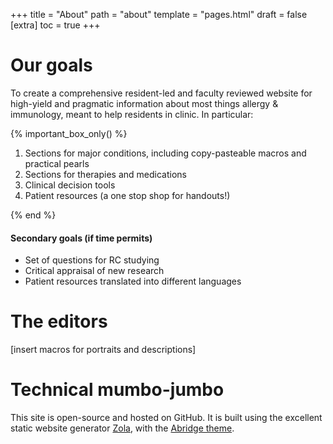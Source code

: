 +++
title = "About"
path = "about"
template = "pages.html"
draft = false
[extra]
toc = true
+++

# Our goals

To create a comprehensive resident-led and faculty reviewed website for high-yield and pragmatic information about most things allergy & immunology, meant to help residents in clinic. In particular:

{% important_box_only() %}

1. Sections for major conditions, including copy-pasteable macros and practical pearls
2. Sections for therapies and medications
3. Clinical decision tools
4. Patient resources (a one stop shop for handouts!)

{% end %}

#### Secondary goals (if time permits)

- Set of questions for RC studying
- Critical appraisal of new research
- Patient resources translated into different languages

# The editors

[insert macros for portraits and descriptions]

# Technical mumbo-jumbo

This site is open-source and hosted on GitHub. It is built using the excellent static website generator [Zola](https://www.getzola.org/), with the [Abridge theme](https://github.com/Jieiku/abridge.css).
